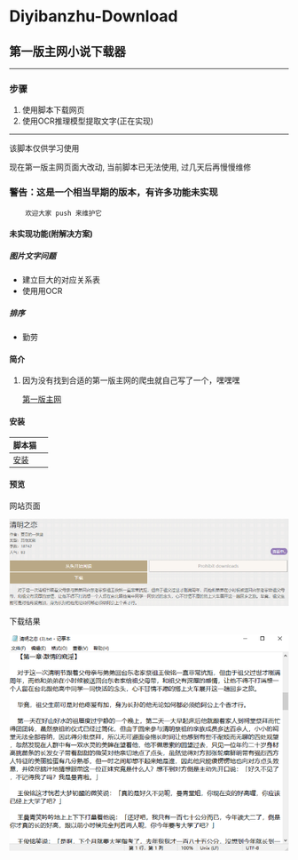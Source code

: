 # Diyibanzhu-Download

## 第一版主网小说下载器

---

### 步骤

1. 使用脚本下载网页
2. 使用OCR推理模型提取文字(正在实现)

---

该脚本仅供学习使用

现在第一版主网页面大改动, 当前脚本已无法使用, 过几天后再慢慢维修

### 警告：这是一个相当早期的版本，有许多功能未实现

```
    欢迎大家 push 来维护它
```

#### 未实现功能(附解决方案)

##### 图片文字问题

+ 建立巨大的对应关系表
+ 使用用OCR

##### 排序

+ 勤劳

#### 简介

1. 因为没有找到合适的第一版主网的爬虫就自己写了一个，嘿嘿嘿

   [第一版主网](www.diyibanzhu.wang)

#### 安装

| 脚本猫                                                                        |     |
|----------------------------------------------------------------------------|-----|
| [安装](https://scriptcat.org/scripts/code/431/Diyibanzhu+Downloader.user.js) |     |

#### 预览

网站页面

![001](./img/001.png)

下载结果

![002](./img/002.png)

